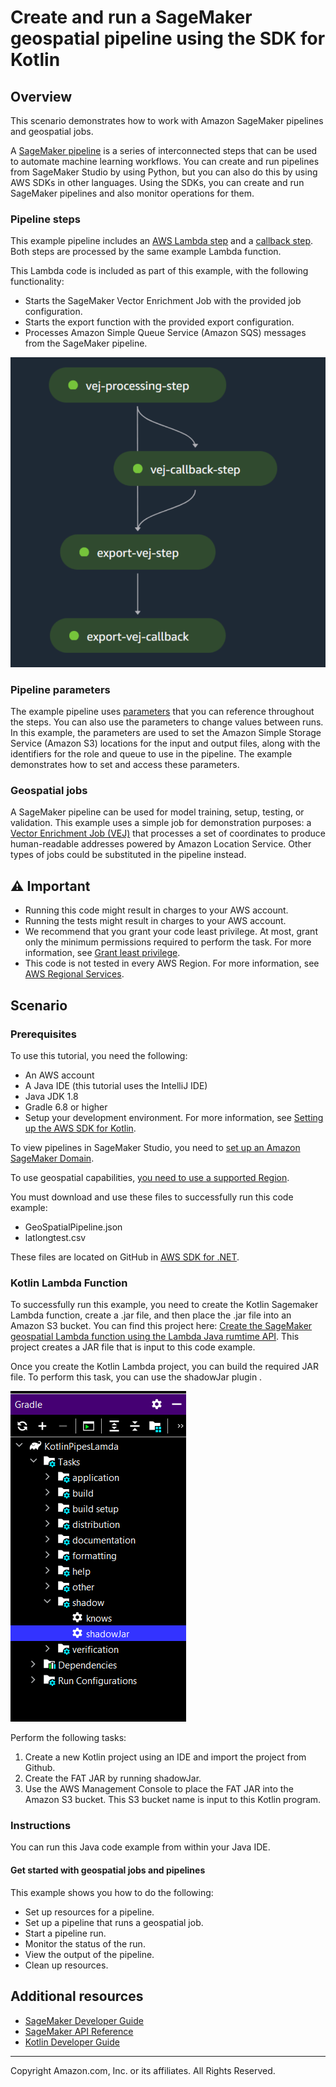 # Create and run a SageMaker geospatial pipeline using the SDK for Kotlin

## Overview

This scenario demonstrates how to work with Amazon SageMaker pipelines and geospatial jobs.

A [SageMaker pipeline](https://docs.aws.amazon.com/sagemaker/latest/dg/pipelines.html) is a series of 
interconnected steps that can be used to automate machine learning workflows. You can create and run pipelines from SageMaker Studio by using Python, but you can also do this by using AWS SDKs in other
languages. Using the SDKs, you can create and run SageMaker pipelines and also monitor operations for them.

### Pipeline steps
This example pipeline includes an [AWS Lambda step](https://docs.aws.amazon.com/sagemaker/latest/dg/build-and-manage-steps.html#step-type-lambda) 
and a [callback step](https://docs.aws.amazon.com/sagemaker/latest/dg/build-and-manage-steps.html#step-type-callback). 
Both steps are processed by the same example Lambda function. 

This Lambda code is included as part of this example, with the following functionality:
- Starts the SageMaker Vector Enrichment Job with the provided job configuration.
- Starts the export function with the provided export configuration.
- Processes Amazon Simple Queue Service (Amazon SQS) messages from the SageMaker pipeline.  

![AWS Tracking Application](images/pipes.png)

### Pipeline parameters
The example pipeline uses [parameters](https://docs.aws.amazon.com/sagemaker/latest/dg/build-and-manage-parameters.html) that you can reference throughout the steps. You can also use the parameters to change
values between runs. In this example, the parameters are used to set the Amazon Simple Storage Service (Amazon S3)
locations for the input and output files, along with the identifiers for the role and queue to use in the pipeline. 
The example demonstrates how to set and access these parameters.

### Geospatial jobs
A SageMaker pipeline can be used for model training, setup, testing, or validation. This example uses a simple job
for demonstration purposes: a [Vector Enrichment Job (VEJ)](https://docs.aws.amazon.com/sagemaker/latest/dg/geospatial-vej.html) that processes a set of coordinates to produce human-readable 
addresses powered by Amazon Location Service. Other types of jobs could be substituted in the pipeline instead.

## ⚠ Important

* Running this code might result in charges to your AWS account.
* Running the tests might result in charges to your AWS account.
* We recommend that you grant your code least privilege. At most, grant only the minimum permissions required to perform the task. For more information, see [Grant least privilege](https://docs.aws.amazon.com/IAM/latest/UserGuide/best-practices.html#grant-least-privilege).
* This code is not tested in every AWS Region. For more information, see [AWS Regional Services](https://aws.amazon.com/about-aws/global-infrastructure/regional-product-services).

## Scenario

### Prerequisites

To use this tutorial, you need the following:

+ An AWS account
+ A Java IDE (this tutorial uses the IntelliJ IDE)
+ Java JDK 1.8
+ Gradle 6.8 or higher
+ Setup your development environment. For more information, see [Setting up the AWS SDK for Kotlin](https://docs.aws.amazon.com/sdk-for-kotlin/latest/developer-guide/setup.html).

To view pipelines in SageMaker Studio, you need to [set up an Amazon SageMaker Domain](https://docs.aws.amazon.com/sagemaker/latest/dg/gs-studio-onboard.html).

To use geospatial capabilities, [you need to use a supported Region](https://docs.aws.amazon.com/sagemaker/latest/dg/geospatial.html).

You must download and use these files to successfully run this code example:

+ GeoSpatialPipeline.json
+ latlongtest.csv

These files are located on GitHub in [AWS SDK for .NET](https://github.com/awsdocs/aws-doc-sdk-examples/tree/main/dotnetv3/SageMaker/Scenarios).

### Kotlin Lambda Function

To successfully run this example, you need to create the Kotlin Sagemaker Lambda function, create a .jar file, and then place the .jar file into an Amazon S3 bucket. You can find this project here: [Create the SageMaker geospatial Lambda function using the Lambda Java rumtime API](https://github.com/awsdocs/aws-doc-sdk-examples/tree/main/javav2/usecases/workflow_sagemaker_lambda). This project creates a JAR file that is input to this code example.  

Once you create the Kotlin Lambda project, you can build the required JAR file. To perform this task, you can use the shadowJar plugin .

![AWS Tracking Application](images/shawdow.png)

Perform the following tasks:

1. Create a new Kotlin project using an IDE and import the project from Github. 
2. Create the FAT JAR by running shadowJar.
3. Use the AWS Management Console to place the FAT JAR into the Amazon S3 bucket. This S3 bucket name is input to this Kotlin program. 
 

### Instructions

You can run this Java code example from within your Java IDE.

#### Get started with geospatial jobs and pipelines

This example shows you how to do the following:

* Set up resources for a pipeline.
* Set up a pipeline that runs a geospatial job.
* Start a pipeline run.
* Monitor the status of the run.
* View the output of the pipeline.
* Clean up resources.

## Additional resources

* [SageMaker Developer Guide](https://docs.aws.amazon.com/sagemaker/latest/dg/whatis.html)
* [SageMaker API Reference](https://docs.aws.amazon.com/sagemaker/latest/APIReference/Welcome.html)
* [Kotlin Developer Guide](https://docs.aws.amazon.com/sdk-for-kotlin/latest/developer-guide/home.html)

---

Copyright Amazon.com, Inc. or its affiliates. All Rights Reserved.